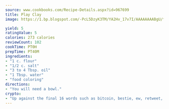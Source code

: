 ```yaml
---
source: www.cookbooks.com/Recipe-Details.aspx?id=967699
title: Play Clay
image: https://1.bp.blogspot.com/-PcL5DzyK3TM/YA2Hv_17v7I/AAAAAAAABgU/fyHeesSth_IZW9mL5lk6GxJO8cW8ksrGACLcBGAsYHQ/s320/12.png

yield: 5
ratingValue: 5
calories: 273 calories
reviewCount: 102
cookTime: PT0H
prepTime: PT40M
ingredients:
- "1 c. flour"
- "1/2 c. salt"
- "3 to 4 Tbsp. oil"
- "1 Tbsp. water"
- "food coloring"
directions:
- "You will need a bowl."
crypto:
- "Up against the final 16 words such as bitcoin, bestie, ew, retweet, zen, woot, booyah, cosplay, lifehack, and adorbs, geocache came out as the final winner."
---
```

